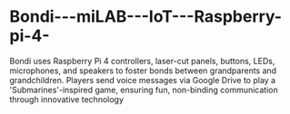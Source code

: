 # Bondi---miLAB---IoT---Raspberry-pi-4-
Bondi uses Raspberry Pi 4 controllers, laser-cut panels, buttons, LEDs, microphones, and speakers to foster bonds between grandparents and grandchildren. Players send voice messages via Google Drive to play a 'Submarines'-inspired game, ensuring fun, non-binding communication through innovative technology
